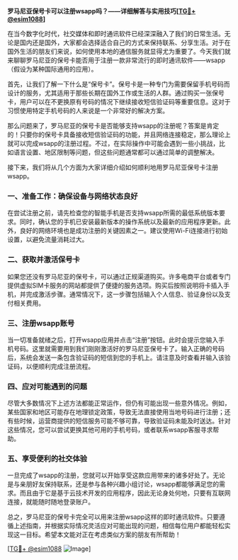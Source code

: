 **罗马尼亚保号卡可以注册wsapp吗？——详细解答与实用技巧[[TG💪+ @esim1088](https://t.me/s/esim1088)]**

在当今数字化时代，社交媒体和即时通讯软件已经深深融入了我们的日常生活。无论是国内还是国外，大家都会选择适合自己的方式来保持联系、分享生活。对于在国外生活的朋友们来说，如何使用本地的通信服务就显得尤为重要了。今天我们就来聊聊罗马尼亚的保号卡能否用于注册一款非常流行的即时通讯软件——wsapp（假设为某种国际通用的应用）。

首先，让我们了解一下什么是“保号卡”。保号卡是一种专门为需要保留手机号码而设计的服务，尤其适用于那些长期在国外工作或生活的人群。通过购买一张保号卡，用户可以在不更换原有号码的情况下继续接收短信验证码等重要信息。这对于习惯使用特定手机号码的人来说是一个非常好的解决方案。

那么问题来了，罗马尼亚的保号卡是否能够支持wsapp的注册呢？答案是肯定的！只要你的保号卡具备接收短信验证码的功能，并且网络连接稳定，那么理论上就可以完成wsapp的注册过程。不过，在实际操作中可能会遇到一些小挑战，比如语言设置、地区限制等问题，但这些问题通常都可以通过简单的调整解决。

接下来，我们将从几个方面为大家详细介绍如何顺利地用罗马尼亚保号卡注册wsapp。

### 一、准备工作：确保设备与网络状态良好

在尝试注册之前，请先检查您的智能手机是否支持wsapp所需的最低系统版本要求。同时，确认您的手机已安装最新版本的操作系统以及最新的应用程序更新。此外，良好的网络环境也是成功注册的关键因素之一。建议使用Wi-Fi连接进行初始设置，以避免流量消耗过大。

### 二、获取并激活保号卡

如果您还没有罗马尼亚的保号卡，可以通过正规渠道购买。许多电商平台或者专门提供虚拟SIM卡服务的网站都提供了便捷的服务选项。购买后按照说明将卡插入手机，并完成激活步骤。通常情况下，这一步骤包括输入个人信息、验证身份以及支付相关费用。

### 三、注册wsapp账号

当一切准备就绪之后，打开wsapp应用并点击“注册”按钮。此时会提示您输入手机号码。这里就需要用到我们刚刚激活好的罗马尼亚保号卡了。输入正确的号码后，系统会发送一条包含验证码的短信到您的手机上。请注意及时查看并输入该验证码，以便顺利完成注册流程。

### 四、应对可能遇到的问题

尽管大多数情况下上述方法都能正常运作，但仍有可能出现一些意外情况。例如，某些国家和地区可能存在地理锁定政策，导致无法直接使用当地号码进行注册；还有些时候，运营商提供的短信服务可能不够可靠，导致验证码未能及时送达。针对这些情况，您可以尝试更换其他可用的手机号码，或者联系wsapp客服寻求帮助。

### 五、享受便利的社交体验

一旦完成了wsapp的注册，您就可以开始享受这款应用带来的诸多好处了。无论是与亲朋好友保持联系，还是参与各种兴趣小组讨论，wsapp都能够满足您的需求。而且由于它是基于云技术开发的应用程序，因此无论身处何地，只要有互联网连接，就能随时随地登录账户。

总之，罗马尼亚的保号卡完全可以用来注册wsapp这样的即时通讯软件。只要遵循上述指南，并根据实际情况灵活应对可能出现的问题，相信每位用户都能轻松实现这一目标。希望本文能对正在考虑类似方案的朋友有所帮助！

[[TG💪+ @esim1088](https://t.me/s/esim1088) ![Image](https://i.postimg.cc/4NQfJmqS/Snipaste-2025-05-13-00-14-12.png)]